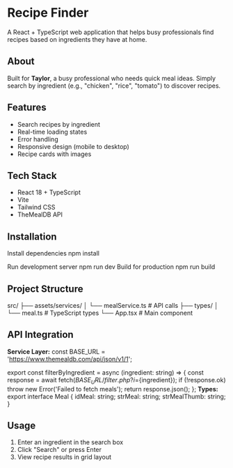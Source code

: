 #  Recipe Finder

A React + TypeScript web application that helps busy professionals find recipes based on ingredients they have at home.

##  About
Built for **Taylor**, a busy professional who needs quick meal ideas. Simply search by ingredient (e.g., "chicken", "rice", "tomato") to discover recipes.

##  Features
- Search recipes by ingredient
- Real-time loading states
- Error handling
- Responsive design (mobile to desktop)
- Recipe cards with images

##  Tech Stack
- React 18 + TypeScript
- Vite
- Tailwind CSS
- TheMealDB API

##  Installation

Install dependencies
npm install

Run development server
npm run dev
Build for production
npm run build


##  Project Structure

src/
├── assets/services/
│ └── mealService.ts # API calls
├── types/
│ └── meal.ts # TypeScript types
└── App.tsx # Main component

## API Integration

**Service Layer:**
const BASE_URL = 'https://www.themealdb.com/api/json/v1/1';

export const filterByIngredient = async (ingredient: string) => {
const response = await fetch(${BASE_URL}/filter.php?i=${ingredient});
if (!response.ok) throw new Error('Failed to fetch meals');
return response.json();
};
**Types:**
export interface Meal {
idMeal: string;
strMeal: string;
strMealThumb: string;
}


## Usage

1. Enter an ingredient in the search box
2. Click "Search" or press Enter
3. View recipe results in grid layout








